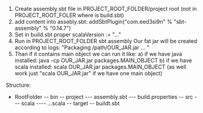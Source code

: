 1. Create assembly.sbt file in PROJECT_ROOT_FOLDER/project root (not in PROJECT_ROOT_FOLER where is build.sbt)
2. add content into assebly.sbt:
addSbtPlugin("com.eed3si9n" % "sbt-assembly" % "0.14.7")
3. Set in build.sbt proper scalaVersion := "..."
4. Run in PROJECT_ROOT_FOLDER sbt assembly
 Our fat jar will be created according to logs:
"Packaging /path/OUR_JAR.jar ... "
5. Than if it contains main object we can run it like:
     a) if we have java installed: java -cp OUR_JAR.jar packages.MAIN_OBJECT
     b) if we have scala installed: scala OUR_JAR.jar packages.MAIN_OBJECT
       (as well work just "scala OUR_JAR.jar" if we have one main object)

Structure:
- RootFolder
    -- bin
    -- project
        --- assembly.sbt
        --- build.properties 
    -- src
        --- scala
            ---- ...scala
    -- target
    -- buildt.sbt
